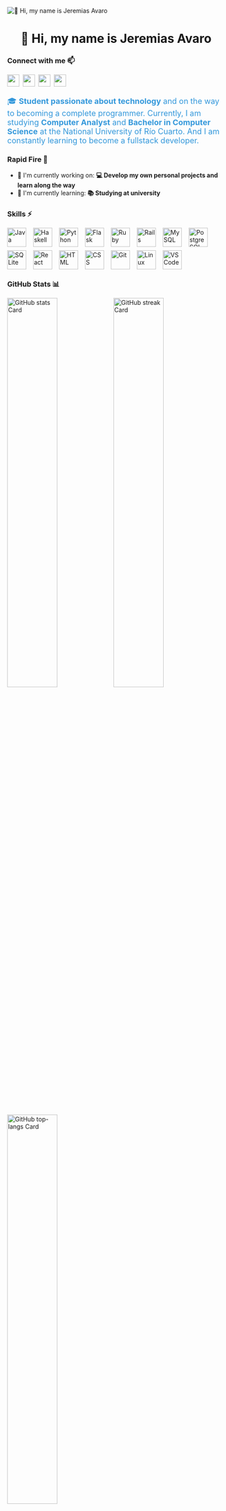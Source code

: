 ![👋 Hi, my name is Jeremias Avaro](https://images-wixmp-ed30a86b8c4ca887773594c2.wixmp.com/f/c83c004e-1370-4756-88e5-4071de797088/dgdq8br-09cc7ad6-a021-47a5-b0e0-917b12b0f7a7.gif?token=eyJ0eXAiOiJKV1QiLCJhbGciOiJIUzI1NiJ9.eyJzdWIiOiJ1cm46YXBwOjdlMGQxODg5ODIyNjQzNzNhNWYwZDQxNWVhMGQyNmUwIiwiaXNzIjoidXJuOmFwcDo3ZTBkMTg4OTgyMjY0MzczYTVmMGQ0MTVlYTBkMjZlMCIsIm9iaiI6W1t7InBhdGgiOiJcL2ZcL2M4M2MwMDRlLTEzNzAtNDc1Ni04OGU1LTQwNzFkZTc5NzA4OFwvZGdkcThici0wOWNjN2FkNi1hMDIxLTQ3YTUtYjBlMC05MTdiMTJiMGY3YTcuZ2lmIn1dXSwiYXVkIjpbInVybjpzZXJ2aWNlOmZpbGUuZG93bmxvYWQiXX0.tqRMtE-b2QiI2nnefNxSDMJvZCcYqFmq2ccg_Xfzqb8)

<div id="toc">
  <ul align="center" style="list-style: none">
    <summary>
      <h1>
        👋 Hi, my name is Jeremias Avaro
      </h1>
    </summary>
  </ul>
</div>

**<h3 align="left">Connect with me 📫</h3>** 
<p align="left"><a href="jeremiasavaro7@gmail.com" target="_blank"><img src="https://img.shields.io/badge/Gmail-D14836?style=for-the-badge&logo=gmail&logoColor=white" height="28" style="margin-right: 4px"></a> <a href="https://github.com/jeremiasavaro" target="_blank"><img src="https://img.shields.io/badge/GitHub-100000?style=for-the-badge&logo=github&logoColor=white" height="28" style="margin-right: 4px"></a> <a href="https://www.linkedin.com/in/jeremiasavaro" target="_blank"><img src="https://img.shields.io/badge/LinkedIn-0077B5?style=for-the-badge&logo=linkedin&logoColor=white" height="28" style="margin-right: 4px"></a> <a href="https://www.instagram.com/Baachi13" target="_blank"><img src="https://img.shields.io/badge/Instagram-E4405F?style=for-the-badge&logo=instagram&logoColor=white" height="28" style="margin-right: 4px"></a></p>

<p align="left" style="font-size: 18px; color: #3498db;">
  🎓 <strong>Student passionate about technology</strong> and on the way to becoming a complete programmer.
  Currently, I am studying <strong>Computer Analyst</strong> and <strong>Bachelor in Computer Science</strong>
  at the National University of Río Cuarto. And I am constantly learning to become a fullstack developer.
</p>



**<h3 align="left">Rapid Fire 📨</h3>**

- 💼 I'm currently working on: **💻 Develop my own personal projects and learn along the way**
- 🌱 I'm currently learning: **📚 Studying at university**

 **<h3 align="left">Skills ⚡</h3>**

<div style="display: flex; flex-wrap: wrap; gap: 8px; justify-content: left;">
  <img src="https://skillicons.dev/icons?i=java" height="44" alt="Java" style="margin-right: 8px">
  <img src="https://skillicons.dev/icons?i=haskell" height="44" alt="Haskell" style="margin-right: 8px">
  <img src="https://skillicons.dev/icons?i=python" height="44" alt="Python" style="margin-right: 8px">
  <img src="https://skillicons.dev/icons?i=flask" height="44" alt="Flask" style="margin-right: 8px">
  <img src="https://skillicons.dev/icons?i=ruby" height="44" alt="Ruby" style="margin-right: 8px">
  <img src="https://skillicons.dev/icons?i=rails" height="44" alt="Rails" style="margin-right: 8px">
  <img src="https://skillicons.dev/icons?i=mysql" height="44" alt="MySQL" style="margin-right: 8px">
  <img src="https://skillicons.dev/icons?i=postgresql" height="44" alt="PostgreSQL" style="margin-right: 8px">
  <img src="https://skillicons.dev/icons?i=sqlite" height="44" alt="SQLite" style="margin-right: 8px">
  <img src="https://skillicons.dev/icons?i=react" height="44" alt="React" style="margin-right: 8px">
  <img src="https://skillicons.dev/icons?i=html" height="44" alt="HTML" style="margin-right: 8px">
  <img src="https://skillicons.dev/icons?i=css" height="44" alt="CSS" style="margin-right: 8px">
  <img src="https://skillicons.dev/icons?i=git" height="44" alt="Git" style="margin-right: 8px">
  <img src="https://skillicons.dev/icons?i=linux" height="44" alt="Linux" style="margin-right: 8px">
  <img src="https://skillicons.dev/icons?i=vscode" height="44" alt="VSCode" style="margin-right: 8px">
</div>


 **<h3 align="left">GitHub Stats 📊</h3>**

<p align="left">
  <img width="48%" src="https://github-readme-stats.vercel.app/api?username=jeremiasavaro&theme=react&hide_title=false&hide_rank=false&show_icons=false&include_all_commits=false&count_private=true&line_height=23" alt="GitHub stats Card" />
  <img width="48%" src="https://streak-stats.demolab.com/?user=jeremiasavaro&theme=react&hide_border=false&date_format=M+j%5B%2C+Y%5D&mode=daily&hide_total_contributions=false&hide_current_streak=false&hide_longest_streak=false&card_height=200" alt="GitHub streak Card" />
</p>

<p align="left">
  <img width="48%" src="https://github-readme-stats.vercel.app/api/top-langs?username=jeremiasavaro&theme=react&hide_title=false&layout=compact&langs_count=6&hide_progress=false&card_width=400" alt="GitHub top-langs Card" />
</p>

**<h3>Thanks for watching!! 👐</h3>**
